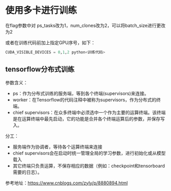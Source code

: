 # 使用多卡进行训练

在flag参数中对  ps_tasks改为1，num_clones改为2，可以将batch_size进行更改为2

或者在训练代码前加上指定GPU序号，如下：

```python
CUDA_VISIBLE_DEVICES = 0,1,2 python<训练代码>
```



## tensorflow分布式训练

参数含义：

- ps：作为分布式训练的服务端，等到各个终端(supervisors)来连接。
- worker：在Tensorflow的代码注释中被称为supervisors，作为分布式的终端。
- chief supervisors：在众多终端中必须选中一个作为主要的运算终端。该终端是在运算终端中最先启动，它的功能是合并各个终端运算后的参数，并保存写入。

分工：

- 服务端作为协调者，等待各个运算终端来连接
- chief supervisors会在启动时统一管理全局的学习参数，进行初始化或从模型载入
- 其它终端只负责运算，不保存相应的数据（例如：checkpoint和tensorboard需要的日志）。

参考地址：https://www.cnblogs.com/zyly/p/8880894.html

